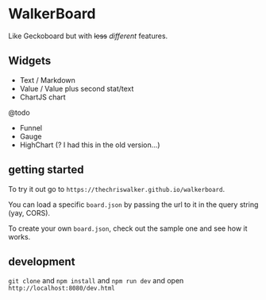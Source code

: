 # WalkerBoard

Like Geckoboard but with <del>less</del> *different* features.

## Widgets

 - Text / Markdown
 - Value / Value plus second stat/text
 - ChartJS chart

@todo

 - Funnel
 - Gauge
 - HighChart (? I had this in the old version...)

## getting started

To try it out go to `https://thechriswalker.github.io/walkerboard`.

You can load a specific `board.json` by passing the url to it in the query string (yay, CORS).

To create your own `board.json`, check out the sample one and see how it works.

## development

`git clone` and `npm install` and `npm run dev` and open `http://localhost:8080/dev.html`
